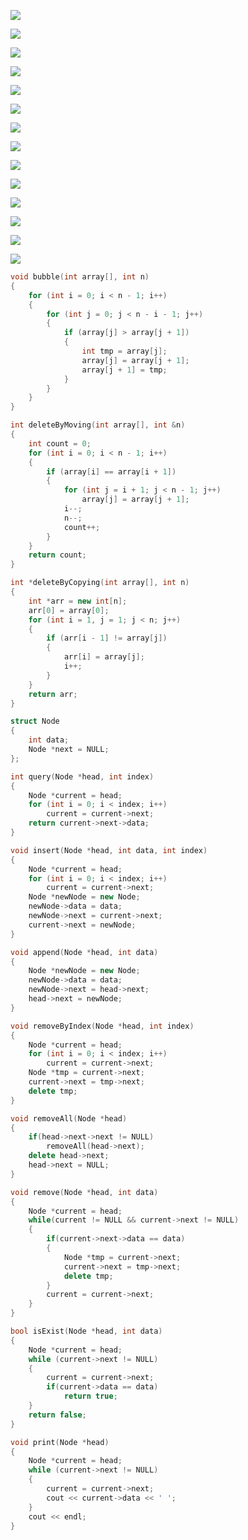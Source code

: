 ![](./image/2020-12-30-22-01-45.png)

![](./image/2020-12-30-22-02-01.png)

![](./image/2020-12-30-22-02-23.png)

![](./image/2020-12-30-22-02-54.png)

![](./image/2020-12-30-22-03-10.png)

![](./image/2020-12-30-22-03-23.png)

![](./image/2020-12-30-22-04-06.png)

![](./image/2020-12-30-22-04-26.png)

![](./image/2020-12-30-22-04-40.png)

![](./image/2020-12-30-22-05-01.png)

![](./image/2020-12-30-22-05-14.png)

![](./image/2020-12-30-22-05-33.png)

![](./image/2020-12-30-22-05-45.png)

![](./image/2020-12-30-22-05-58.png)

```c++
void bubble(int array[], int n)
{
    for (int i = 0; i < n - 1; i++)
    {
        for (int j = 0; j < n - i - 1; j++)
        {
            if (array[j] > array[j + 1])
            {
                int tmp = array[j];
                array[j] = array[j + 1];
                array[j + 1] = tmp;
            }
        }
    }
}

int deleteByMoving(int array[], int &n)
{
    int count = 0;
    for (int i = 0; i < n - 1; i++)
    {
        if (array[i] == array[i + 1])
        {
            for (int j = i + 1; j < n - 1; j++)
                array[j] = array[j + 1];
            i--;
            n--;
            count++;
        }
    }
    return count;
}

int *deleteByCopying(int array[], int n)
{
    int *arr = new int[n];
    arr[0] = array[0];
    for (int i = 1, j = 1; j < n; j++)
    {
        if (arr[i - 1] != array[j])
        {
            arr[i] = array[j];
            i++;
        }
    }
    return arr;
}

struct Node
{
    int data;
    Node *next = NULL;
};

int query(Node *head, int index)
{
    Node *current = head;
    for (int i = 0; i < index; i++)
        current = current->next;
    return current->next->data;
}

void insert(Node *head, int data, int index)
{
    Node *current = head;
    for (int i = 0; i < index; i++)
        current = current->next;
    Node *newNode = new Node;
    newNode->data = data;
    newNode->next = current->next;
    current->next = newNode;
}

void append(Node *head, int data)
{
    Node *newNode = new Node;
    newNode->data = data;
    newNode->next = head->next;
    head->next = newNode;
}

void removeByIndex(Node *head, int index)
{
    Node *current = head;
    for (int i = 0; i < index; i++)
        current = current->next;
    Node *tmp = current->next;
    current->next = tmp->next;
    delete tmp;
}

void removeAll(Node *head)
{
    if(head->next->next != NULL)
        removeAll(head->next);
    delete head->next;
    head->next = NULL;
}

void remove(Node *head, int data)
{
    Node *current = head;
    while(current != NULL && current->next != NULL)
    {
        if(current->next->data == data)
        {
            Node *tmp = current->next;
            current->next = tmp->next;
            delete tmp;
        }
        current = current->next;
    }
}

bool isExist(Node *head, int data)
{
    Node *current = head;
    while (current->next != NULL)
    {
        current = current->next;
        if(current->data == data)
            return true; 
    }
    return false;
}

void print(Node *head)
{
    Node *current = head;
    while (current->next != NULL)
    {
        current = current->next;
        cout << current->data << ' ';
    }
    cout << endl;
}
```